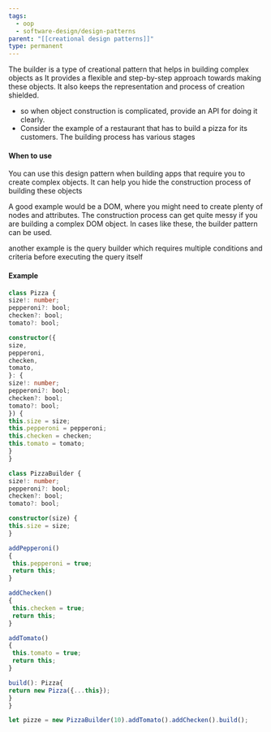 ```yaml
---
tags:
  - oop
  - software-design/design-patterns
parent: "[[creational design patterns]]"
type: permanent
---
```

The builder is a type of creational pattern that helps in building complex objects as It provides a flexible and step-by-step approach towards making these objects. It also keeps the representation and process of creation shielded.

- so when object construction is complicated, provide an API for doing it clearly.
- Consider the example of a restaurant that has to build a pizza for its customers. The building process has various stages
#### When to use
You can use this design pattern when building apps that require you to create complex objects. It can help you hide the construction process of building these objects

A good example would be a DOM, where you might need to create plenty of nodes and attributes. The construction process can get quite messy if you are building a complex DOM object. In cases like these, the builder pattern can be used.

another example is the query builder which requires multiple conditions and criteria before executing the query itself

#### Example 

```typescript
class Pizza {
size!: number;
pepperoni?: bool;
checken?: bool;
tomato?: bool;

constructor({
size,
pepperoni,
checken,
tomato,
}: {
size!: number;
pepperoni?: bool;
checken?: bool;
tomato?: bool;
}) {
this.size = size;
this.pepperoni = pepperoni;
this.checken = checken;
this.tomato = tomato;
}
}

class PizzaBuilder {
size!: number;
pepperoni?: bool;
checken?: bool;
tomato?: bool;

constructor(size) {
this.size = size;
}

addPepperoni()
{
 this.pepperoni = true;
 return this;
}

addChecken()
{
 this.checken = true;
 return this;
}

addTomato()
{
 this.tomato = true;
 return this;
}

build(): Pizza{
return new Pizza({...this});
}
}

let pizze = new PizzaBuilder(10).addTomato().addChecken().build();
```
